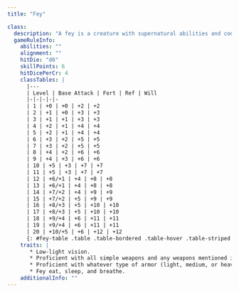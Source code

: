 ```yaml
---
title: "Fey"

class:
  description: "A fey is a creature with supernatural abilities and connections to nature or to some other force or place. Fey are usually human-shaped."
  gameRuleInfo:
    abilities: ""
    alignment: ""
    hitDie: "d6"
    skillPoints: 6
    hitDicePerCr: 4
    classTables: |
      |---
      | Level | Base Attack | Fort | Ref | Will
      |-|-|-|-|-
      | 1 | +0 | +0 | +2 | +2
      | 2 | +1 | +0 | +3 | +3
      | 3 | +1 | +1 | +3 | +3
      | 4 | +2 | +1 | +4 | +4
      | 5 | +2 | +1 | +4 | +4
      | 6 | +3 | +2 | +5 | +5
      | 7 | +3 | +2 | +5 | +5
      | 8 | +4 | +2 | +6 | +6
      | 9 | +4 | +3 | +6 | +6
      | 10 | +5 | +3 | +7 | +7
      | 11 | +5 | +3 | +7 | +7
      | 12 | +6/+1 | +4 | +8 | +8
      | 13 | +6/+1 | +4 | +8 | +8
      | 14 | +7/+2 | +4 | +9 | +9
      | 15 | +7/+2 | +5 | +9 | +9
      | 16 | +8/+3 | +5 | +10 | +10
      | 17 | +8/+3 | +5 | +10 | +10
      | 18 | +9/+4 | +6 | +11 | +11
      | 19 | +9/+4 | +6 | +11 | +11
      | 20 | +10/+5 | +6 | +12 | +12
      {: #fey-table .table .table-bordered .table-hover .table-striped data-caption="Table: Fey" }
    traits: |
       * Low-light vision.
       * Proficient with all simple weapons and any weapons mentioned in its entry.
       * Proficient with whatever type of armor (light, medium, or heavy) that it is described as wearing, as well as all lighter types. Fey not indicated as wearing armor are not proficient with armor. Fey are proficient with shields if they are proficient with any form of armor.
       * Fey eat, sleep, and breathe.
    additionalInfo: ""
---
```

